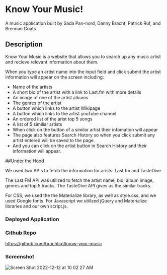 # Know Your Music!

A music application built by Sada Pan-nord, Danny Bracht, Patrick Ruf, and Brennan Coats.

## Description

Know Your Music is a website that allows you to search up any music artist and recieve relevant information about them.

When you type an artist name into the input field and click submit
the artist information will appear on the screen including:

- Name of the artists
- A short bio of the artist with a link to Last.fm with more details
- An image of one of the artist albums
- The genres of the artist
- A button which links to the artist Wikipage
- A button which links to the artist youTube channel
- An ordered list of the arist top 5 songs
- A list of 5 similiar artists
- When click on the button of a similar artist their infomation will appear
- The page also features Search History so when you click submit any artist entered will be saved to the page.
- And you can click on the artist button in Search History and their information will appear. 

##Under the Hood

We used two APIs to fetch the information for arists: Last.fm and TasteDive.

The Last.FM API was utilized to fetch the artist name, bio, album image, genres and top 5 tracks.
The TasteDive API gives us the similar tracks.

For CSS, we used the the Materialize library, as well as style.css, and we used Google fonts.
For Javascript we utiilzed jQuery and Materialize libraries and our own script.js.

### Deployed Application


### Github Repo
https://github.com/brachtco/know-your-music


### Screenshot
![Screen Shot 2022-12-12 at 10 02 27 AM](https://user-images.githubusercontent.com/17559972/207107624-26fdd58d-4e5f-451e-942d-32e666aaec8a.png)

